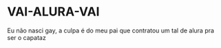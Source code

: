 # VAI-ALURA-VAI
Eu não nasci gay, a culpa é do meu pai que contratou um tal de alura pra ser o capataz
